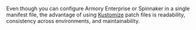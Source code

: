 Even though you can configure Armory Enterprise or Spinnaker in a single manifest file, the advantage of using [Kustomize](https://kustomize.io/) patch files is readability, consistency across environments, and maintainability.
